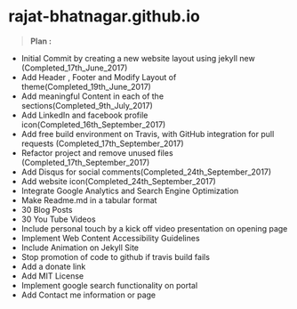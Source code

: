 # rajat-bhatnagar.github.io
> **Plan :**
 - Initial Commit by creating a new website layout using jekyll new (Completed_17th_June_2017)
 - Add Header , Footer and Modify Layout of theme(Completed_19th_June_2017)
 - Add meaningful Content in each of the sections(Completed_9th_July_2017)
 - Add LinkedIn and facebook profile icon(Completed_16th_September_2017)
 - Add free build environment on Travis, with GitHub integration for pull requests (Completed_17th_September_2017)
 - Refactor project and remove unused files (Completed_17th_September_2017)
 - Add Disqus for social comments(Completed_24th_September_2017)
 - Add website icon(Completed_24th_September_2017)
 - Integrate Google Analytics and Search Engine Optimization
 - Make Readme.md in a tabular format
 - 30 Blog Posts
 - 30 You Tube Videos
 - Include personal touch by a kick off video presentation on opening page
 - Implement Web Content Accessibility Guidelines
 - Include Animation on Jekyll Site
 - Stop promotion of code to github if travis build fails
 - Add a donate link
 - Add MIT License
 - Implement google search functionality on portal
 - Add Contact me information or page